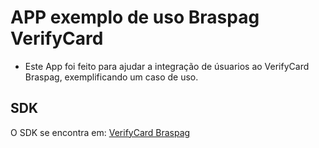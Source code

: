 # APP exemplo de uso Braspag VerifyCard

- Este App foi feito para ajudar a integração de úsuarios ao VerifyCard Braspag, exemplificando um caso de uso.

## SDK

O SDK se encontra em: [VerifyCard Braspag](https://pub.dev/packages/braspag_verify_card_dart)
